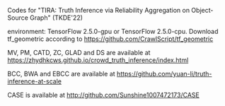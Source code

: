 Codes for "TIRA: Truth Inference via Reliability Aggregation on Object-Source Graph" (TKDE'22)


environment: TensorFlow 2.5.0-gpu or TensorFlow 2.5.0-cpu. 
Download tf_geometric according to https://github.com/CrawlScript/tf_geometric

MV, PM, CATD, ZC, GLAD and DS are available at https://zhydhkcws.github.io/crowd_truth_inference/index.html

BCC, BWA and EBCC are available at https://github.com/yuan-li/truth-inference-at-scale

CASE is available at http://github.com/Sunshine1007472173/CASE
